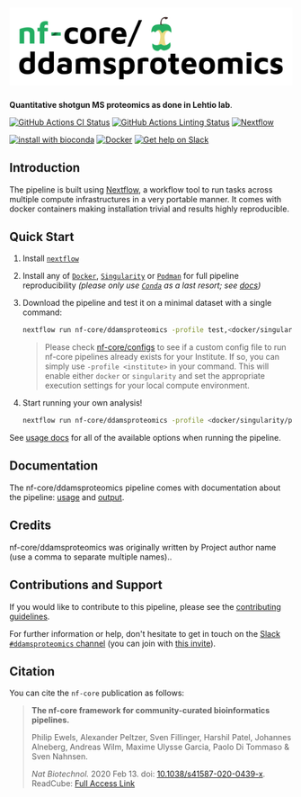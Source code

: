 # ![nf-core/ddamsproteomics](docs/images/nf-core-ddamsproteomics_logo.png)

**Quantitative shotgun MS proteomics as done in Lehtio lab**.

[![GitHub Actions CI Status](https://github.com/nf-core/ddamsproteomics/workflows/nf-core%20CI/badge.svg)](https://github.com/nf-core/ddamsproteomics/actions)
[![GitHub Actions Linting Status](https://github.com/nf-core/ddamsproteomics/workflows/nf-core%20linting/badge.svg)](https://github.com/nf-core/ddamsproteomics/actions)
[![Nextflow](https://img.shields.io/badge/nextflow-%E2%89%A520.04.0-brightgreen.svg)](https://www.nextflow.io/)

[![install with bioconda](https://img.shields.io/badge/install%20with-bioconda-brightgreen.svg)](https://bioconda.github.io/)
[![Docker](https://img.shields.io/docker/automated/nfcore/ddamsproteomics.svg)](https://hub.docker.com/r/nfcore/ddamsproteomics)
[![Get help on Slack](http://img.shields.io/badge/slack-nf--core%20%23ddamsproteomics-4A154B?logo=slack)](https://nfcore.slack.com/channels/ddamsproteomics)

## Introduction

The pipeline is built using [Nextflow](https://www.nextflow.io), a workflow tool to run tasks across multiple compute infrastructures in a very portable manner. It comes with docker containers making installation trivial and results highly reproducible.

## Quick Start

1. Install [`nextflow`](https://nf-co.re/usage/installation)

2. Install any of [`Docker`](https://docs.docker.com/engine/installation/), [`Singularity`](https://www.sylabs.io/guides/3.0/user-guide/) or [`Podman`](https://podman.io/) for full pipeline reproducibility _(please only use [`Conda`](https://conda.io/miniconda.html) as a last resort; see [docs](https://nf-co.re/usage/configuration#basic-configuration-profiles))_

3. Download the pipeline and test it on a minimal dataset with a single command:

    ```bash
    nextflow run nf-core/ddamsproteomics -profile test,<docker/singularity/podman/conda/institute>
    ```

    > Please check [nf-core/configs](https://github.com/nf-core/configs#documentation) to see if a custom config file to run nf-core pipelines already exists for your Institute. If so, you can simply use `-profile <institute>` in your command. This will enable either `docker` or `singularity` and set the appropriate execution settings for your local compute environment.

4. Start running your own analysis!

    <!-- TODO nf-core: Update the example "typical command" below used to run the pipeline -->

    ```bash
    nextflow run nf-core/ddamsproteomics -profile <docker/singularity/podman/conda/institute> --input '*_R{1,2}.fastq.gz' --genome GRCh37
    ```

See [usage docs](https://nf-co.re/ddamsproteomics/usage) for all of the available options when running the pipeline.

## Documentation

The nf-core/ddamsproteomics pipeline comes with documentation about the pipeline: [usage](https://nf-co.re/ddamsproteomics/usage) and [output](https://nf-co.re/ddamsproteomics/output).

<!-- TODO nf-core: Add a brief overview of what the pipeline does and how it works -->

## Credits

nf-core/ddamsproteomics was originally written by Project author name (use a comma to separate multiple names)..

## Contributions and Support

If you would like to contribute to this pipeline, please see the [contributing guidelines](.github/CONTRIBUTING.md).

For further information or help, don't hesitate to get in touch on the [Slack `#ddamsproteomics` channel](https://nfcore.slack.com/channels/ddamsproteomics) (you can join with [this invite](https://nf-co.re/join/slack)).

## Citation

<!-- TODO nf-core: Add citation for pipeline after first release. Uncomment lines below and update Zenodo doi. -->
<!-- If you use  nf-core/ddamsproteomics for your analysis, please cite it using the following doi: [10.5281/zenodo.XXXXXX](https://doi.org/10.5281/zenodo.XXXXXX) -->

You can cite the `nf-core` publication as follows:

> **The nf-core framework for community-curated bioinformatics pipelines.**
>
> Philip Ewels, Alexander Peltzer, Sven Fillinger, Harshil Patel, Johannes Alneberg, Andreas Wilm, Maxime Ulysse Garcia, Paolo Di Tommaso & Sven Nahnsen.
>
> _Nat Biotechnol._ 2020 Feb 13. doi: [10.1038/s41587-020-0439-x](https://dx.doi.org/10.1038/s41587-020-0439-x).
> ReadCube: [Full Access Link](https://rdcu.be/b1GjZ)
